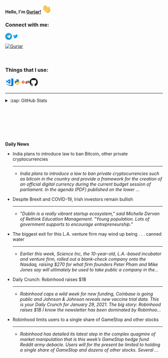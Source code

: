 #### Hello, I'm [Gurjar!](https://GurjarKing.github.io) <img src="https://raw.githubusercontent.com/ABSphreak/ABSphreak/master/gifs/Hi.gif" width="30px"></h2>


### Connect with me:

[<img align="left" alt="Gurjar | Telegram" width="22px" src="https://raw.githubusercontent.com/github/explore/80688e429a7d4ef2fca1e82350fe8e3517d3494d/topics/telegram/telegram.png" />][Telegram]
[<img align="left" alt="Gurjar | Twitter" width="22px" src="https://raw.githubusercontent.com/github/explore/80688e429a7d4ef2fca1e82350fe8e3517d3494d/topics/twitter/twitter.png" />][Twitter]
<br >
<br >
<a href="https://github.com/GurjarKing"><img src="https://komarev.com/ghpvc/?username=GurjarKing" alt="Gurjar" /></a> <br />
<br />
<br />
<!-- <br >

![](https://visitor-badge.glitch.me/badge?page_id=GurjarKing)

<br /> -->

### Things that I use:

[<img align="left" alt="Visual Studio Code" width="26px" src="https://raw.githubusercontent.com/github/explore/80688e429a7d4ef2fca1e82350fe8e3517d3494d/topics/visual-studio-code/visual-studio-code.png" />][VSCode]
[<img align="left" alt="Python" width="26px" src="https://raw.githubusercontent.com/github/explore/80688e429a7d4ef2fca1e82350fe8e3517d3494d/topics/python/python.png" />][Python]
[<img align="left" alt="Git" width="26px" src="https://raw.githubusercontent.com/github/explore/80688e429a7d4ef2fca1e82350fe8e3517d3494d/topics/git/git.png" />][Git]
[<img align="left" alt="GitHub" width="26px" src="https://raw.githubusercontent.com/github/explore/78df643247d429f6cc873026c0622819ad797942/topics/github/github.png" />][Github]

<br />
<br />

---
<details>
  <summary>:zap: GitHub Stats</summary>

<img align="left" alt="Gurjar's Github Stats" src="https://github-readme-stats.vercel.app/api?username=GurjarKing&show_icons=true&hide_border=true&count_private=true&include_all_commit=true&theme=algolia" />

</details>

<!-- ### 🔔 My latest tweet
<a href="https://twitter.com/Gurjar_King43" target="_blank">
	<img src="https://github.com/GurjarKing/GurjarKing/raw/master/tweet.png" width="70%" align="center" alt="Click to view on Twitter" title="My latest tweet, as an image"/>
</a> -->
<br>

<pre>

</pre>

<!-- **Quote of the hour:**

{qoth}

~ {qoth_author}
<pre>

</pre> -->
<br>
<pre>


</pre>
<strong>Daily News</strong>
  
  - India plans to introduce law to ban Bitcoin, other private cryptocurrencies
     <hr/>
     
      - *India plans to introduce a law to ban private cryptocurrencies such as bitcoin in the country and provide a framework for the creation of an official digital currency during the current budget session of parliament. In the agenda (PDF) published on the lower …*
     
  - Despite Brexit and COVID-19, Irish investors remain bullish
      <hr/>
      
      - *"Dublin is a really vibrant startup ecosystem," said Michelle Dervan of Rethink Education Management. "Young population. Lots of government supports to encourage entrepreneurship."*
      
  - The biggest exit for this L.A. venture firm may wind up being . . . canned water
      <hr/>
      
      - *Earlier this week, Science Inc, the 10-year-old, L.A.-based incubator and venture firm, rolled out a blank-check company onto the Nasdaq, raising $270 for what firm founders Peter Pham and Mike Jones say will ultimately be used to take public a company in the…*
      
  - Daily Crunch: Robinhood raises $1B
      <hr/>
      
      - *Robinhood caps a wild week for new funding, Coinbase is going public and Johnson & Johnson reveals new vaccine trial data. This is your Daily Crunch for January 29, 2021. The big story: Robinhood raises $1B I know the newsletter has been dominated by Robinhoo…*
       
  - Robinhood limits users to a single share of GameStop and other stocks
      <hr/>
       
       - *Robinhood has detailed its latest step in the complex quagmire of market manipulation that is this week’s GameStop hedge fund Reddit army debacle. Users will for the present be limited to holding a single share of GameStop and dozens of other stocks. Several …*
      

<br />

[VSCode]: https://code.visualstudio.com/
[Python]: https://www.python.org/
[Git]: https://git-scm.com/
[Github]: https://github.com/
[Telegram]: https://t.me/Gurjar_King/
[Twitter]: https://twitter.com/Gurjar_King43/
